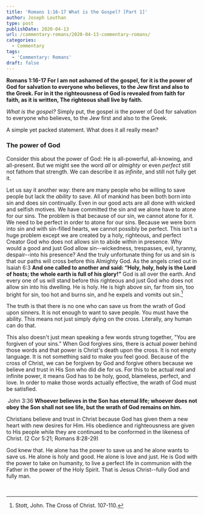 ```yaml
---
title: 'Romans 1:16-17 What is the Gospel? [Part 1]'
author: Joseph Louthan
type: post
publishDate: 2020-04-13
url: /commentary-romans/2020-04-13-commentary-romans/
categories:
  - Commentary
tags:
  - 'Commentary: Romans'
draft: false
---
```


**Romans 1:16-17 For I am not ashamed of the gospel, for it is the power of God for salvation to everyone who believes, to the Jew first and also to the Greek. For in it the righteousness of God is revealed from faith for faith, as it is written, The righteous shall live by faith.**

*What is the gospel?* Simply put, the gospel *is* the power of God for salvation to everyone who believes, to the Jew first and also to the Greek. 

A simple yet packed statement. What does it all really mean?

### The power of God

Consider this about the power of God: He is all-powerful, all-knowing, and all-present. But we might see the word *all* or *almighty* or even *perfect* still not fathom that strength. We can describe it as *infinite*, and still not fully get it. 

Let us say it another way: there are many people who be willing to save people but lack the *ability* to save. All of mankind has been both born into sin and does sin continually. Even in our good acts are all done with wicked and selfish motives. We have committed the sin and we alone have to atone for our sins. The problem is that because of our sin, we cannot atone for it. We need to be perfect in order to atone for our sins. Because we were born into sin and with sin-filled hearts, we cannot possibly be perfect. This isn't a huge problem except we are created by a holy, righteous, and perfect Creator God who does not allows sin to abide within in presence. Why would a good and just God allow sin--wickedness, trespasses, evil, tyranny, despair--into his presence? And the truly unfortunate thing for us and sin is that our paths will cross before this Almighty God. As the angels cried out in Isaiah 6:3 **And one called to another and said: “Holy, holy, holy is the Lord of hosts; the whole earth is full of his glory!”** God is all over the earth. And every one of us will stand before this righteous and just God who does not allow sin into his dwelling. He is holy. He is high above sin, far from sin, too bright for sin, too hot and burns sin, and he expels and vomits out sin.[^1]

The truth is that there is no one who can save us from the wrath of God upon sinners. It is not enough to want to save people. You must have the ability. This means not just simply dying on the cross. Literally, any human can do that. 

This also doesn't just mean speaking a few words strung together, "You are forgiven of your sins." When God forgives sins, there is actual power behind those words and that power is Christ's death upon the cross. It is not empty language. It is not something said to make you feel good.  Because of the cross of Christ, we can be forgiven by God and forgive others because we believe and trust in His Son who did die for us. For this to be actual real and infinite power, it means God has to be holy, good, blameless, perfect, and love. In order to make those words actually effective, the wrath of God must be satisfied.

​		John 3:36 **Whoever believes in the Son has eternal life; whoever does not obey the Son shall not see life, but the wrath of God remains on him.** 

Christians believe and trust in Christ because God has given them a new heart with new desires for Him. His obedience and righteousness are given to His people while they are continued to be conformed in the likeness of Christ. (2 Cor 5:21; Romans 8:28-29)

God knew that. He alone has the power to save us and he alone wants to save us. He alone is holy and good. He alone is love and just. He is God with the power to take on humanity, to live a perfect life in communion with the Father in the power of the Holy Spirit. That is Jesus Christ--fully God and fully man.

[^1]: Stott, John. The Cross of Christ. 107-110.

​	 





